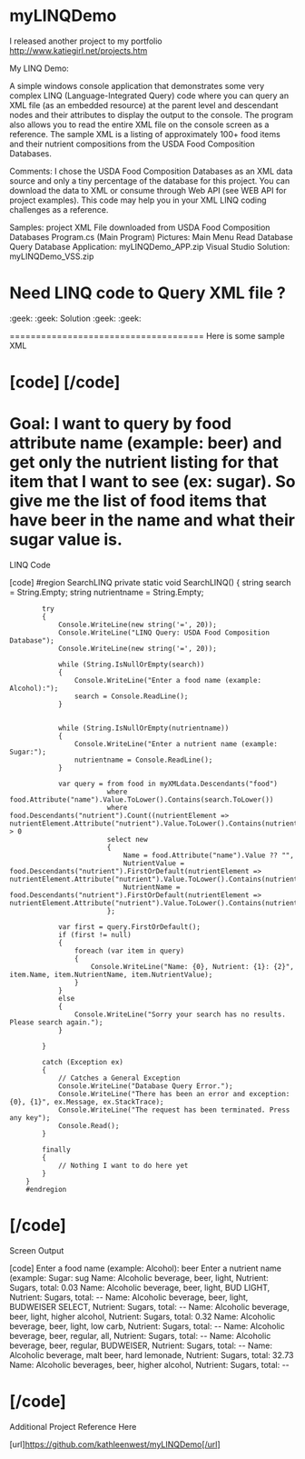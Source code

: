 # myLINQDemo
I released another project to my portfolio http://www.katiegirl.net/projects.htm

My LINQ Demo: 

A simple windows console application that demonstrates some very complex LINQ (Language-Integrated Query) code where you can query an XML file (as an embedded resource) at the parent level and descendant nodes and their attributes to display the output to the console. The program also allows you to read the entire XML file on the console screen as a reference. The sample XML is a listing of approximately 100+ food items and their nutrient compositions from the USDA Food Composition Databases. 

Comments: I chose the USDA Food Composition Databases as an XML data source and only a tiny percentage of the database for this project. You can download the data to XML or consume through Web API (see WEB API for project examples). This code may help you in your XML LINQ coding challenges as a reference. 

Samples: 
project XML File downloaded from USDA Food Composition Databases
Program.cs (Main Program)
Pictures: 
Main Menu
Read Database
Query Database
Application: myLINQDemo_APP.zip
Visual Studio Solution: myLINQDemo_VSS.zip 

Need LINQ code to Query XML file ?
=====================================
 :geek:  :geek: Solution :geek:  :geek: 

=====================================
Here is some sample XML

[code]
<report sr="28" groups="All groups" subset="All foods" end="150" start="0" total="8489">
	<foods>
		<food ndbno="09427" name="Abiyuch, raw" weight="114.0" measure="0.5 cup">
			<nutrients>
				<nutrient nutrient_id="208" nutrient="Energy" unit="kcal" value="79" gm="69.0"/>
				<nutrient nutrient_id="269" nutrient="Sugars, total" unit="g" value="9.75" gm="8.55"/>
				<nutrient nutrient_id="204" nutrient="Total lipid (fat)" unit="g" value="0.11" gm="0.1"/>
				<nutrient nutrient_id="205" nutrient="Carbohydrate, by difference" unit="g" value="20.06" gm="17.6"/>
			</nutrients>
		</food>
		</foods>
</reports>
[/code]
=====================================
Goal: I want to query by food attribute name (example: beer) and get only the nutrient listing for that item that I want to see (ex: sugar). So give me the list of food items that have beer in the name and what their sugar value is.
=====================================
LINQ Code

[code]
       #region SearchLINQ
        private static void SearchLINQ()
        {
            string search = String.Empty;
            string nutrientname = String.Empty;

            try
            {
                Console.WriteLine(new string('=', 20));
                Console.WriteLine("LINQ Query: USDA Food Composition Database");
                Console.WriteLine(new string('=', 20));

                while (String.IsNullOrEmpty(search))
                {
                    Console.WriteLine("Enter a food name (example: Alcohol):");
                    search = Console.ReadLine();
                }


                while (String.IsNullOrEmpty(nutrientname))
                {
                    Console.WriteLine("Enter a nutrient name (example: Sugar:");
                    nutrientname = Console.ReadLine();
                }

                var query = from food in myXMLdata.Descendants("food")
                            where food.Attribute("name").Value.ToLower().Contains(search.ToLower())                           
                            where food.Descendants("nutrient").Count((nutrientElement => nutrientElement.Attribute("nutrient").Value.ToLower().Contains(nutrientname.ToLower()))) > 0
                            select new
                            {
                                Name = food.Attribute("name").Value ?? "",
                                NutrientValue = food.Descendants("nutrient").FirstOrDefault(nutrientElement => nutrientElement.Attribute("nutrient").Value.ToLower().Contains(nutrientname.ToLower())).Attribute("value").Value,
                                NutrientName = food.Descendants("nutrient").FirstOrDefault(nutrientElement => nutrientElement.Attribute("nutrient").Value.ToLower().Contains(nutrientname.ToLower())).Attribute("nutrient").Value
                            };
                
                var first = query.FirstOrDefault();
                if (first != null)
                {
                    foreach (var item in query)
                    {
                        Console.WriteLine("Name: {0}, Nutrient: {1}: {2}", item.Name, item.NutrientName, item.NutrientValue);
                    }
                }
                else
                {
                    Console.WriteLine("Sorry your search has no results. Please search again.");
                }

            }

            catch (Exception ex)
            {
                // Catches a General Exception
                Console.WriteLine("Database Query Error.");
                Console.WriteLine("There has been an error and exception: {0}, {1}", ex.Message, ex.StackTrace);
                Console.WriteLine("The request has been terminated. Press any key");
                Console.Read();
            }

            finally
            {
                // Nothing I want to do here yet
            }
        }
        #endregion


[/code]
=====================================
Screen Output

[code]
Enter a food name (example: Alcohol):
beer
Enter a nutrient name (example: Sugar:
sug
Name: Alcoholic beverage, beer, light, Nutrient: Sugars, total: 0.03
Name: Alcoholic beverage, beer, light, BUD LIGHT, Nutrient: Sugars, total: --
Name: Alcoholic beverage, beer, light, BUDWEISER SELECT, Nutrient: Sugars, total: --
Name: Alcoholic beverage, beer, light, higher alcohol, Nutrient: Sugars, total: 0.32
Name: Alcoholic beverage, beer, light, low carb, Nutrient: Sugars, total: --
Name: Alcoholic beverage, beer, regular, all, Nutrient: Sugars, total: --
Name: Alcoholic beverage, beer, regular, BUDWEISER, Nutrient: Sugars, total: --
Name: Alcoholic beverage, malt beer, hard lemonade, Nutrient: Sugars, total: 32.73
Name: Alcoholic beverages, beer, higher alcohol, Nutrient: Sugars, total: --

[/code]
=====================================
Additional Project Reference Here

[url]https://github.com/kathleenwest/myLINQDemo[/url]
